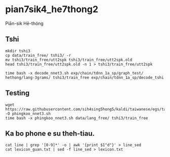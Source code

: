 # pian7sik4_he7thong2
Piān-sik Hē-thóng

## Tshi
```
mkdir tshi3
cp data/train_free/ tshi3/ -r
mv tshi3/train_free/utt2spk tshi3/train_free/utt2spk.old
head tshi3/train_free/utt2spk.old -n 1 > tshi3/train_free/utt2spk 

time bash -x decode_nnet3.sh exp/chain/tdnn_1a_sp/graph_test/ hethong/lang-3grams/ tshi3/train_free exp/chain/tdnn_1a_sp/decode_tshi
```

## Testing
```
wget https://raw.githubusercontent.com/sih4sing5hong5/kaldi/taiwanese/egs/taiwanese/s5c/%E8%B5%B0%E8%A9%95%E4%BC%B0nnet3.sh -O phingkoo_nnet3.sh
time bash -x phingkoo_nnet3.sh data/lang_free/ tshi3/train_free

```


## Ka bo phone e su theh-tiau.
```
cat line | grep '[0-9]*' -o | awk '{print $1"d"}' > line_sed
cat lexicon_guan.txt | sed -f line_sed > lexicon.txt
```
